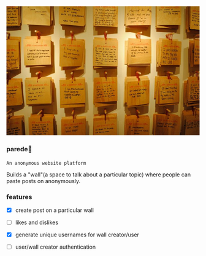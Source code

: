<img src="./assets/wall.jpeg">

### parede🧱
```An anonymous website platform```

Builds a "wall"(a space to talk about a particular topic) where people can paste posts on anonymously.<br>

### features
- [x] create post on a particular wall
- [ ] likes and dislikes
- [x] generate unique usernames for wall creator/user
- [ ] user/wall creator authentication

